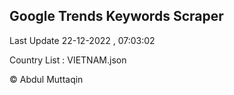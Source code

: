 

## Google Trends Keywords Scraper 
 
Last Update 22-12-2022 , 07:03:02

Country List :
VIETNAM.json



© Abdul Muttaqin 
